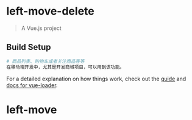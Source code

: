 # left-move-delete

> A Vue.js project

## Build Setup

``` bash
# 商品列表、购物车或者关注商品等等
在移动端开发中，尤其是开发商城项目，可以用到该功能。
```

For a detailed explanation on how things work, check out the [guide](http://vuejs-templates.github.io/webpack/) and [docs for vue-loader](http://vuejs.github.io/vue-loader).
# left-move
